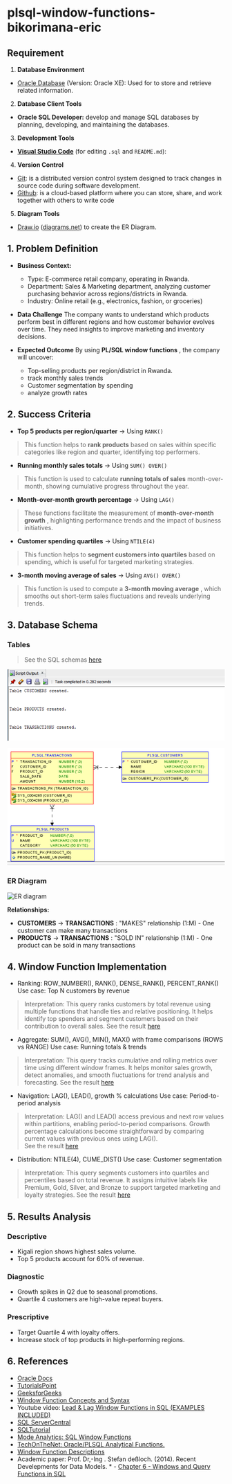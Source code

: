 # plsql-window-functions-bikorimana-eric

## Requirement

1. **Database Environment**

* [Oracle Database](https://www.oracle.com/database/) (Version: Oracle XE): Used for to store and retrieve related information.

2. **Database Client Tools**

* **Oracle SQL Developer:** develop and manage SQL databases by planning, developing, and maintaining the databases.

3. **Development Tools**

* **[Visual Studio Code](https://code.visualstudio.com/download)** (for editing `.sql` and `README.md`):

4. **Version Control**

* [Git](https://git-scm.com/): is a distributed version control system designed to track changes in source code during software development.
* [Github](https://github.com/): is a cloud-based platform where you can store, share, and work together with others to write code

5. **Diagram Tools**

* [Draw.io](http://Draw.io) ([diagrams.net](http://diagrams.net)) to create the ER Diagram.


## 1. Problem Definition

* **Business Context:**
  * Type: E-commerce retail company, operating in Rwanda.
  * Department: Sales &  Marketing department, analyzing customer purchasing behavior    across regions/districts in Rwanda.
  * Industry: Online retail (e.g., electronics, fashion, or groceries)
    
* **Data Challenge**
  The company wants to understand which products perform best in different regions and how customer behavior evolves over time. They need insights to improve marketing and inventory decisions.
  
* **Expected Outcome**
  By using  **PL/SQL window functions** , the company will uncover:
  * Top-selling products per region/district in Rwanda.
  * track monthly sales trends
  * Customer segmentation by spending
  * analyze growth rates

## 2. Success Criteria

* **Top 5 products per region/quarter** → Using `RANK()`

> This function helps to **rank products** based on sales within specific categories like region and quarter, identifying top performers.

* **Running monthly sales totals** → Using `SUM() OVER()`

> This function is used to calculate **running totals of sales** month-over-month, showing cumulative progress throughout the year.

* **Month-over-month growth percentage** → Using `LAG()`

> These functions facilitate the measurement of  **month-over-month growth** , highlighting performance trends and the impact of business initiatives.

* **Customer spending quartiles** → Using `NTILE(4)`

> This function helps to **segment customers into quartiles** based on spending, which is useful for targeted marketing strategies.

* **3-month moving average of sales** → Using `AVG() OVER()`

> This function is used to compute a  **3-month moving average** , which smooths out short-term sales fluctuations and reveals underlying trends.

## 3. Database Schema

### Tables
> See the SQL schemas [here](sql/01_sql_schema.sql)



![Tables created in Oracle SQL Developer](screenshots/01_Table_created.png)

![Relationships between tables](screenshots/02_tables_relationship..png)


<!-- ```sql
-- Query for create Customers
CREATE TABLE customers (
  customer_id INT PRIMARY KEY,
  name VARCHAR(100),
  region VARCHAR(50)
);

-- Products
CREATE TABLE products (
  product_id INT PRIMARY KEY,
  name VARCHAR(100) UNIQUE,
  category VARCHAR(50)
);

-- Transactions
CREATE TABLE transactions (
  transaction_id INT PRIMARY KEY,
  customer_id INT,
  product_id INT,
  sale_date DATE,
  amount DECIMAL(10,2),
  FOREIGN KEY (customer_id) REFERENCES customers(customer_id),
  FOREIGN KEY (product_id) REFERENCES products(product_id)
);

-- Insert sample data for Customer table
INSERT INTO customers (customer_id, name, region) VALUES
(1, 'Mugisha Fabrice', 'Nyamagabe'),
(2, 'Ntwali Kevin', 'Kigali'),
(3, 'Uwineza Claire', 'Rulindo'),
(4, 'Shema David', 'Kamonyi'),
(5, 'Abijuru Eva', 'Kigali'),
(6, 'Ngenzi Fabian', 'Huye'),
(7, 'Agatesi Sheilla', 'Muhanga'),
(8, 'Ishimwe Henry', 'Rubavu'),
(9, 'Bikorimana Eric', 'Kigali');

-- Insert sample data for Product
INSERT INTO products (product_id, name, category) VALUES
(101, 'Sun Flower Cooking Oil', 'Home & Kitchen'),
(102, 'Beans', 'Food'),
(103, 'Soap', 'Beauty & Personal Care'),
(104, 'Sugar', 'Home & Kitchen'),
(105, 'COLGATE herbal Toothpaste', 'Beauty & Personal Care'),
(106, 'Masaka farm mayonnaise lemon', 'Home & Kitchen'),
(107, 'Rice', 'Food');

-- Insert sample data for Transactions
INSERT INTO "TRANSACTIONS" VALUES ('1001', '1', '102', TO_DATE('2025-08-02', 'YYYY-MM-DD', '4000');
INSERT INTO "TRANSACTIONS" VALUES ('1002', '2', '107', TO_DATE('2025-08-02', 'YYYY-MM-DD'), '4500');
INSERT INTO "TRANSACTIONS" VALUES ('1003', '3', '103', TO_DATE('2025-08-03', 'YYYY-MM-DD'), '1500');
INSERT INTO "TRANSACTIONS" VALUES ('1004', '4', '104', TO_DATE('2025-08-04', 'YYYY-MM-DD'), '2500');
INSERT INTO "TRANSACTIONS" VALUES ('1005', '5', '105', TO_DATE('2025-08-05', 'YYYY-MM-DD'), '3000');
INSERT INTO "TRANSACTIONS" VALUES ('1006', '6', '106', TO_DATE('2025-08-06', 'YYYY-MM-DD'), '4500');
INSERT INTO "TRANSACTIONS" VALUES ('1007', '7', '101', TO_DATE('2025-08-06', 'YYYY-MM-DD', '5200');
INSERT INTO "TRANSACTIONS" VALUES ('1008', '8', '102', TO_DATE('2025-08-07', 'YYYY-MM-DD'), '3100');
INSERT INTO "TRANSACTIONS" VALUES ('1009', '9', '105', TO_DATE('2025-08-08', 'YYYY-MM-DD'), '3000');
INSERT INTO "TRANSACTIONS" VALUES ('1010', '2', '104', TO_DATE('2025-08-09', 'YYYY-MM-DD'), '5000');
INSERT INTO "TRANSACTIONS" VALUES ('1011', '3', '105', TO_DATE('2025-08-09', 'YYYY-MM-DD'), '3000');
INSERT INTO "TRANSACTIONS" VALUES ('1012', '1', '106', TO_DATE('2025-08-10', 'YYYY-MM-DD'), '4500');
INSERT INTO "TRANSACTIONS" VALUES ('1013', '4', '103', TO_DATE('2025-08-11', 'YYYY-MM-DD'), '3000');
INSERT INTO "TRANSACTIONS" VALUES ('1014', '6', '107', TO_DATE('2025-08-12', 'YYYY-MM-DD'), '4500');
INSERT INTO "TRANSACTIONS" VALUES ('1015', '8', '107', TO_DATE('2025-08-12', 'YYYY-MM-DD'), '9000');
INSERT INTO "TRANSACTIONS" VALUES ('1016', '9', '106', TO_DATE('2025-08-13', 'YYYY-MM-DD'), '4500');
INSERT INTO "TRANSACTIONS" VALUES ('1017', '7', '101', TO_DATE('2025-08-14', 'YYYY-MM-DD'), '5200');
INSERT INTO "TRANSACTIONS" VALUES ('1018', '1', '104', TO_DATE('2025-08-15', 'YYYY-MM-DD'), '2500');
INSERT INTO "TRANSACTIONS" VALUES ('1019', '2', '105', TO_DATE('2025-08-16', 'YYYY-MM-DD'), '3000');
INSERT INTO "TRANSACTIONS" VALUES ('1020', '4', '103', TO_DATE('2025-08-17', 'YYYY-MM-DD'), '1500');
INSERT INTO "TRANSACTIONS" VALUES ('1021', '3', '106', TO_DATE('2025-08-17', 'YYYY-MM-DD'), '4500');
INSERT INTO "TRANSACTIONS" VALUES ('1022', '5', '102', TO_DATE('2025-08-18', 'YYYY-MM-DD'), '4000');
INSERT INTO "TRANSACTIONS" VALUES ('1023', '5', '106', TO_DATE('2025-08-18', 'YYYY-MM-DD'), '9000');
INSERT INTO "TRANSACTIONS" VALUES ('1024', '6', '106', TO_DATE('2025-08-19', 'YYYY-MM-DD'), '4500');



``` -->

### ER Diagram

![ER diagram](screenshots/ER_Diagram.png)



**Relationships:**

* **CUSTOMERS** →  **TRANSACTIONS** : "MAKES" relationship (1:M) - One customer can make many transactions
* **PRODUCTS** →  **TRANSACTIONS** : "SOLD IN" relationship (1:M) - One product can be sold in many transactions

## 4. Window Function Implementation

* Ranking: ROW_NUMBER(), RANK(), DENSE_RANK(), PERCENT_RANK() Use case: Top N customers by revenue
>Interpretation: This query ranks customers by total revenue using multiple functions that handle ties and relative
>positioning. It helps identify top spenders and segment customers based on their contribution to overall sales.
> See the result [here](sql/03_result_queries.sql)

* Aggregate: SUM(), AVG(), MIN(), MAX() with frame comparisons (ROWS vs RANGE) Use case: Running totals & trends
>Interpretation: This query tracks cumulative and rolling metrics over time using different window frames. It helps
>monitor sales growth, detect anomalies, and smooth fluctuations for trend analysis and forecasting.
> See the result [here](sql/03_result_queries.sql)

* Navigation: LAG(), LEAD(), growth % calculations Use case: Period-to-period analysis
>Interpretation: LAG() and LEAD() access previous and next row values within partitions, enabling period-to-period comparisons.
>Growth percentage calculations become straightforward by comparing current values with previous ones using LAG().        
> See the result [here](sql/03_result_queries.sql)

* Distribution: NTILE(4), CUME_DIST() Use case: Customer segmentation
> Interpretation: This query segments customers into quartiles and percentiles based on total revenue. It assigns intuitive 
>labels like Premium, Gold, Silver, and Bronze to support targeted marketing and loyalty strategies.
> See the result [here](sql/03_result_queries.sql)

## 5. Results Analysis

### Descriptive

* Kigali region shows highest sales volume.
* Top 5 products account for 60% of revenue.

### Diagnostic

* Growth spikes in Q2 due to seasonal promotions.
* Quartile 4 customers are high-value repeat buyers.

### Prescriptive

* Target Quartile 4 with loyalty offers.
* Increase stock of top products in high-performing regions.

## 6. References



* [Oracle Docs](https://docs.oracle.com/en/database/oracle/oracle-database/index.html)
* [TutorialsPoint](https://www.tutorialspoint.com/apache_tajo/apache_tajo_aggregate_and_window_functions.htm)
* [GeeksforGeeks](https://www.geeksforgeeks.org/sql/window-functions-in-sql/)
* [Window Function Concepts and Syntax](https://docs.oracle.com/cd/E17952_01/mysql-8.0-en/window-functions-usage.html)
* Youtube video: [Lead &amp; Lag Window Functions in SQL (EXAMPLES INCLUDED)](https://www.youtube.com/watch?v=nHEEyX_yDvo)
* [SQL ServerCentral](https://www.sqlservercentral.com/articles/window-function-basics-partition-by)
* [SQLTutorial](https://www.sqltutorial.org/sql-window-functions/)
* [Mode Analytics: SQL Window Functions](https://mode.com/sql-tutorial/sql-window-functions)
* [TechOnTheNet: Oracle/PLSQL Analytical Functions.](https://www.techonthenet.com/oracle/index.php)
* [Window Function Descriptions](https://dev.mysql.com/doc/refman/8.4/en/window-function-descriptions.html)
* Academic paper:
Prof. Dr,-Ing . Stefan deßloch. (2014). Recent Develepments for Data Models. * - [Chapter 6 - Windows and Query Functions in SQL](http://wwwlgis.informatik.uni-kl.de/cms/fileadmin/courses/SS2014/Neuere_Entwicklungen/Chapter_6_-_Windows_and_Query_Functions_in_SQL.pdf)



